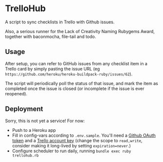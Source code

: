 # TrelloHub

A script to sync checklists in Trello with Github issues.

Also, a serious runner for the Lack of Creativity Naming Rubygems Award, together with baconmocha, file-tail and todo.


## Usage

After setup, you can refer to GitHub issues from any checklist item in a Trello card by simply pasting the issue URL (eg `https://github.com/heroku/heroku-buildpack-ruby/issues/62`).

The script will periodically poll the status of that issue, and mark the item as completed once the issue is closed (or incomplete if the issue is ever reopened).


## Deployment

Sorry, this is not yet a service! For now:

  - Push to a Heroku app
  - Fill in config-vars according to `.env.sample`. You'll need a [Github OAuth token](https://help.github.com/articles/creating-an-oauth-token-for-command-line-use) and a [Trello account key](https://trello.com/1/appKey/generate) (change the scope to `read,write`, consider making it long-lived by setting `expiration=never`.)
  - Configure scheduler to run daily, running `bundle exec ruby trellohub.rb`
